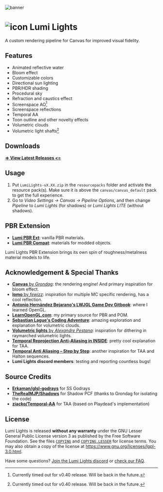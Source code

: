 ![banner](https://github.com/spiralhalo/spiralhalo.github.io/raw/main/img/main.jpg)

# ![icon](./pack.png) Lumi Lights

A custom rendering pipeline for Canvas for improved visual fidelity.

## Features

- Animated reflective water
- Bloom effect
- Customizable colors
- Directional sun lighting
- PBR/HDR shading
- Procedural sky
- Refraction and caustics effect
- Screenspace AO[^1]
- Screenspace reflections
- Temporal AA
- Toon outline and other novelty effects
- Volumetric clouds
- Volumetric light shafts[^1]

[^1]: Currently timed out for v0.40 release. Will be back in the future.

## Downloads

**[=> View Latest Releases <=](https://github.com/spiralhalo/LumiLights/releases)**

## Usage

1. Put `LumiLights-vX.XX.zip` in the `resourcepacks` folder and activate the resource pack(s). Make sure it is above the `canvas/canvas_default` pack to get the full experience.
2. Go to *Video Settings → Canvas → Pipeline Options*, and then change *Pipeline* to *Lumi Lights* (for shadows) or *Lumi Lights LITE* (without shadows).

## PBR Extension

- **[Lumi PBR Ext](https://github.com/spiralhalo/LumiPBRExt)**: vanilla PBR materials.
- **[Lumi PBR Compat](https://github.com/spiralhalo/LumiPBRCompat)**: materials for modded objects.

Lumi Lights PBR Extension brings its own spin of roughness/metalness material models to life.

## Acknowledgement & Special Thanks

- [**Canvas** by *Grondag*](https://github.com/grondag/canvas): the rendering engine! And primary inspiration for bloom effect.
- [**lomo** by *fewizz*](https://github.com/fewizz/lomo): inspiration for multiple MC specific rendering, has a cool reflection.
- **[Antonio Hernández Bejarano's LWJGL Game Dev Gitbook](https://ahbejarano.gitbook.io/lwjglgamedev)**: where I learned OpenGL.
- **[LearnOpenGL.com](https://learnopengl.com)**: my primary source for PBR and POM.
- **[Sebastian Lague's Coding Adventure](https://www.youtube.com/watch?v=4QOcCGI6xOU)**: amazing exploration and explanation for volumetric clouds.
- [**Volumetric lights** by *Alexandre Pestana*](https://www.alexandre-pestana.com/volumetric-lights/): inspiration for dithering in raymarched volumetric lights.
- **[Temporal Reprojection Anti-Aliasing in INSIDE](https://www.youtube.com/watch?v=2XXS5UyNjjU)**: pretty cool explanation for TAA.
- **[Temporal Anti Aliasing – Step by Step](https://ziyadbarakat.wordpress.com/2020/07/28/temporal-anti-aliasing-step-by-step/)**: another inspiration for TAA and Halton sequences.
- **Lumi Lights discord members**: testing and reporting countless bugs!

## Source Credits

- **[Erkaman/glsl-godrays](https://github.com/Erkaman/glsl-godrays)** for SS Godrays
- **[TheRealMJP/Shadows](https://github.com/TheRealMJP/Shadows)** for Shadow PCF (thanks to Grondag for isolating the code)
- **[ziacko/Temporal-AA](https://github.com/ziacko/Temporal-AA)** for TAA (based on Playdead's implementation)

## License

Lumi Lights is released **without any warranty** under the GNU Lesser General Public License version 3 as published by the Free Software Foundation. See the files [`COPYING`](./COPYING) and [`COPYING.LESSER`](./COPYING.LESSER) for license terms. You may also obtain a copy of the license at <https://www.gnu.org/licenses/lgpl-3.0.html>.

Have some questions? [Join the Lumi Lights discord](https://discord.gg/qcyBfhxkgk) or [check our FAQ](https://gist.github.com/Reeses-Puffs/15a7a093c3144fa8eadfdc7a255ef220).
